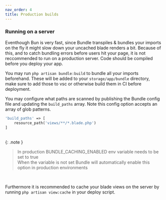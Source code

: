 ```yaml
---
nav_order: 4
title: Production builds
---
```


### Running on a server

Eventhough Bun is very fast, since Bundle transpiles & bundles your imports on the fly it might slow down your uncached blade renders a bit. Because of this, and to catch bundling errors before users hit your page, it is not reccommended to run on a production server. Code should be compiled before you deploy your app.

You may run `php artisan bundle:build` to bundle all your imports beforehand. These will be added to your `storage/app/bundle` directory, make sure to add those to vsc or otherwise build them in CI before deployment.

You may configure what paths are scanned by publishing the Bundle config file and updating the `build_paths` array. Note this config option accepts an array of glob patterns.

```php
'build_paths' => [
    resource_path('views/**/*.blade.php')
]
```

<br />
{: .note }

> In production BUNDLE_CACHING_ENABLED env variable needs to be set to true <br>When the variable is not set Bundle will automatically enable this option in production environments

<br />

Furthermore it is recommended to cache your blade views on the server by running `php artisan view:cache` in your deploy script.
